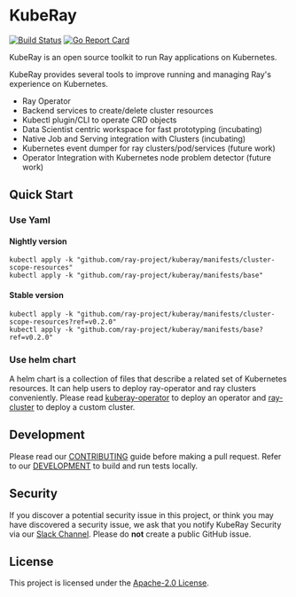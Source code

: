 # KubeRay

[![Build Status](https://github.com/ray-project/kuberay/workflows/Go-build-and-test/badge.svg)](https://github.com/ray-project/kuberay/actions)
[![Go Report Card](https://goreportcard.com/badge/github.com/ray-project/kuberay)](https://goreportcard.com/report/github.com/ray-project/kuberay)

KubeRay is an open source toolkit to run Ray applications on Kubernetes.

KubeRay provides several tools to improve running and managing Ray's experience on Kubernetes.

- Ray Operator
- Backend services to create/delete cluster resources
- Kubectl plugin/CLI to operate CRD objects
- Data Scientist centric workspace for fast prototyping (incubating)
- Native Job and Serving integration with Clusters (incubating)
- Kubernetes event dumper for ray clusters/pod/services (future work)
- Operator Integration with Kubernetes node problem detector (future work)

## Quick Start

### Use Yaml

#### Nightly version

```
kubectl apply -k "github.com/ray-project/kuberay/manifests/cluster-scope-resources"
kubectl apply -k "github.com/ray-project/kuberay/manifests/base"
```

#### Stable version

```
kubectl apply -k "github.com/ray-project/kuberay/manifests/cluster-scope-resources?ref=v0.2.0"
kubectl apply -k "github.com/ray-project/kuberay/manifests/base?ref=v0.2.0"
```

### Use helm chart

A helm chart is a collection of files that describe a related set of Kubernetes resources. It can help users to deploy ray-operator and ray clusters conveniently.
Please read [kuberay-operator](helm-chart/kuberay-operator/README.md) to deploy an operator and [ray-cluster](helm-chart/ray-cluster/README.md) to deploy a custom cluster.

## Development

Please read our [CONTRIBUTING](CONTRIBUTING.md) guide before making a pull request. Refer to our [DEVELOPMENT](./ray-operator/DEVELOPMENT.md) to build and run tests locally.

## Security

If you discover a potential security issue in this project, or think you may
have discovered a security issue, we ask that you notify KubeRay Security via our
[Slack Channel](https://ray-distributed.slack.com/archives/C02GFQ82JPM).
Please do **not** create a public GitHub issue.

## License

This project is licensed under the [Apache-2.0 License](LICENSE).
